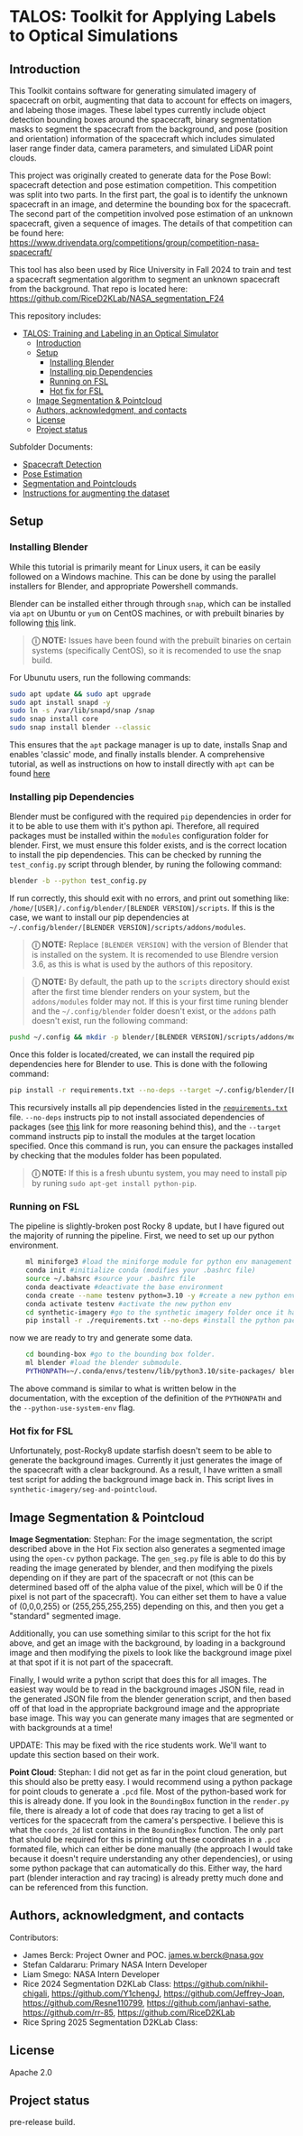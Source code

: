 # TALOS: Toolkit for Applying Labels to Optical Simulations


## Introduction
This Toolkit contains software for generating simulated imagery of spacecraft on orbit, augmenting that data to account for effects on imagers, and labeing those images. These label types currently include object detection bounding boxes around the spacecraft, binary segmentation masks to segment the spacecraft from the background, and pose (position and orientation) information of the spacecraft which includes simulated laser range finder data, camera parameters, and simulated LiDAR point clouds.

This project was originally created to generate data for the Pose Bowl: spacecraft detection and pose estimation competition. This competition was split into two parts. In the first part, the goal is to identify the unknown spacecraft in an image, and determine the bounding box for the spacecraft. The second part of the competition involved pose estimation of an unknown spacecraft, given a sequence of images. The details of that competition can be found here: https://www.drivendata.org/competitions/group/competition-nasa-spacecraft/ 

This tool has also been used by Rice University in Fall 2024 to train and test a spacecraft segmentation algorithm to segment an unknown spacecraft from the background. That repo is located here: https://github.com/RiceD2KLab/NASA_segmentation_F24 

This repository includes: 
- [TALOS: Training and Labeling in an Optical Simulator](#talos-training-and-labeling-in-an-optical-simulator)
  - [Introduction](#introduction)
  - [Setup](#setup)
    - [Installing Blender](#installing-blender)
    - [Installing pip Dependencies](#installing-pip-dependencies)
    - [Running on FSL](#running-on-fsl)
    - [Hot fix for FSL](#hot-fix-for-fsl)
  - [Image Segmentation \& Pointcloud](#image-segmentation--pointcloud)
  - [Authors, acknowledgment, and contacts](#authors-acknowledgment-and-contacts)
  - [License](#license)
  - [Project status](#project-status)

Subfolder Documents:
- [Spacecraft Detection](SYNTHETIC-IMAGERY/bounding-box/README.md)
- [Pose Estimation](SYNTHETIC-IMAGERY/pose-estimation/README.md)
- [Segmentation and Pointclouds](SYNTHETIC-IMAGERY/seg-and-pointcloud/README.md)
- [Instructions for augmenting the dataset](SYNTHETIC-IMAGERY/data/README.md)
## Setup

### Installing Blender
While this tutorial is primarily meant for Linux users, it can be easily followed on a Windows machine. This can be done by using the parallel installers for Blender, and appropriate Powershell commands.

Blender can be installed either through through `snap`, which can be installed via `apt` on Ubuntu or `yum` on CentOS machines, or with prebuilt binaries by following [this](https://www.blender.org/download/) link. 

> **&#9432; NOTE:**
> Issues have been found with the prebuilt binaries on certain systems (specifically CentOS), so it is recomended to use the snap build. 

For Ubunutu users, run the following commands:
```bash
sudo apt update && sudo apt upgrade
sudo apt install snapd -y
sudo ln -s /var/lib/snapd/snap /snap
sudo snap install core
sudo snap install blender --classic
```
This ensures that the `apt` package manager is up to date, installs Snap and enables 'classic' mode, and finally installs blender. A comprehensive tutorial, as well as instructions on how to install directly with `apt` can be found [here](https://www.linuxcapable.com/how-to-install-blender-on-ubuntu-linux/#:~:text=Install%20Blender%20on%20Ubuntu%2022.04%20or%2020.04%20via,on%20Ubuntu%2022.04%20or%2020.04%20using%20Snap%20)

### Installing pip Dependencies
Blender must be configured with the required `pip` dependencies in order for it to be able to use them with it's python api. Therefore, all required packages must be installed within the `modules` configuration folder for blender. First, we must ensure this folder exists, and is the correct location to install the pip dependencies. This can be checked by running the `test_config.py` script through blender, by runing the following command: 
```bash
blender -b --python test_config.py
```

If run correctly, this should exit with no errors, and print out something like: `/home/[USER]/.config/blender/[BLENDER VERSION]/scripts`. If this is the case, we want to install our pip dependencies at `~/.config/blender/[BLENDER VERSION]/scripts/addons/modules`. 
> **&#9432; NOTE:**
> Replace `[BLENDER VERSION]` with the version of Blender that is installed on the system. It is recomended to use Blendre version 3.6, as this is what is used by the authors of this repository.

> **&#9432; NOTE:**
> By default, the path up to the `scripts` directory should exist after the first time blender renders on your system, but the `addons/modules` folder may not. If this is your first time runing blender and the `~/.config/blender` folder doesn't exist, or the `addons` path doesn't exist, run the following command:
```bash
pushd ~/.config && mkdir -p blender/[BLENDER VERSION]/scripts/addons/modules && popd
```

Once this folder is located/created, we can install the required pip dependencies here for Blender to use. This is done with the following command: 
```bash
pip install -r requirements.txt --no-deps --target ~/.config/blender/[BLENDER VERSION]/scripts/addons/modules/
```

This recursively installs all pip dependencies listed in the [`requirements.txt`](https://gitlab-fsl.jsc.nasa.gov/stefan.d.caldararu/synthetic-imagery/-/blob/main/requirements.txt?ref_type=heads) file. `--no-deps` instructs pip to not install associated dependencies of packages (see [this](https://github.com/autognc/starfish/tree/master#id2) link for more reasoning behind this), and the `--target` command instructs pip to install the modules at the target location specified. Once this command is run, you can ensure the packages installed by checking that the modules folder has been populated.

> **&#9432; NOTE:**
> If this is a fresh ubuntu system, you may need to install pip by runing `sudo apt-get install python-pip`.

### Running on FSL

The pipeline is slightly-broken post Rocky 8 update, but I have figured out the majority of running the pipeline. First, we need to set up our python environment.

```bash
    ml miniforge3 #load the miniforge module for python env management
    conda init #initialize conda (modifies your .bashrc file)
    source ~/.bahsrc #source your .bashrc file
    conda deactivate #deactivate the base environment
    conda create --name testenv python=3.10 -y #create a new python environment
    conda activate testenv #activate the new python env
    cd synthetic-imagery #go to the synthetic imagery folder once it has been cloned
    pip install -r ./requirements.txt --no-deps #install the python packages
```

now we are ready to try and generate some data.

```bash
    cd bounding-box #go to the bounding box folder.
    ml blender #load the blender submodule.
    PYTHONPATH=~/.conda/envs/testenv/lib/python3.10/site-packages/ blender -b no_spacecraft.blend -E CYCLES --python render.py --python-use-system-env
```

The above command is similar to what is written below in the documentation, with the exception of the definition of the `PYTHONPATH` and the `--python-use-system-env` flag.

### Hot fix for FSL

Unfortunately, post-Rocky8 update starfish doesn't seem to be able to generate the background images. Currently it just generates the image of the spacecraft with a clear background. As a result, I have written a small test script for adding the background image back in. This script lives in `synthetic-imagery/seg-and-pointcloud`.


## Image Segmentation & Pointcloud

**Image Segmentation**: Stephan: For the image segmentation, the script described above in the Hot Fix section also generates a segmented image using the `open-cv` python package. The `gen_seg.py` file is able to do this by reading the image generated by blender, and then modifying the pixels depending on if they are part of the spacecraft or not (this can be determined based off of the alpha value of the pixel, which will be 0 if the pixel is not part of the spacecraft). You can either set them to have a value of (0,0,0,255) or (255,255,255,255) depending on this, and then you get a "standard" segmented image. 

Additionally, you can use something similar to this script for the hot fix above, and get an image with the background, by loading in a background image and then modifying the pixels to look like the background image pixel at that spot if it is not part of the spacecraft.

Finally, I would write a python script that does this for all images. The easiest way would be to read in the background images JSON file, read in the generated JSON file from the blender generation script, and then based off of that load in the appropriate background image and the appropriate base image. This way you can generate many images that are segmented or with backgrounds at a time!

UPDATE: This may be fixed with the rice students work. We'll want to update this section based on their work.

**Point Cloud**: Stephan: I did not get as far in the point cloud generation, but this should also be pretty easy. I would recommend using a python package for point clouds to generate a `.pcd` file. Most of the python-based work for this is already done. If you look in the `BoundingBox` function in the `render.py` file, there is already a lot of code that does ray tracing to get a list of vertices for the spacecraft from the camera's perspective. I believe this is what the `coords_2d` list contains in the `BoundingBox` function. The only part that should be required for this is printing out these coordinates in a `.pcd` formated file, which can either be done manually (the approach I would take because it doesn't require understanding any other dependencies), or using some python package that can automatically do this. Either way, the hard part (blender interaction and ray tracing) is already  pretty much done and can be referenced from this function.

## Authors, acknowledgment, and contacts

Contributors:
- James Berck: Project Owner and POC. james.w.berck@nasa.gov
- Stefan Caldararu: Primary NASA Intern Developer
- Liam Smego: NASA Intern Developer
- Rice 2024 Segmentation D2KLab Class: https://github.com/nikhil-chigali, https://github.com/Y1chengJ, https://github.com/Jeffrey-Joan, https://github.com/Resne110799, https://github.com/janhavi-sathe, https://github.com/rr-85, https://github.com/RiceD2KLab
- Rice Spring 2025 Segmentation D2KLab Class:


## License
Apache 2.0

## Project status
pre-release build.
